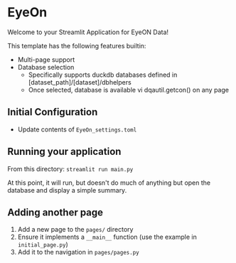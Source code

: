 # EyeOn

Welcome to your Streamlit Application for EyeON Data!

This template has the following features builtin:

* Multi-page support
* Database selection
    * Specifically supports duckdb databases defined in [dataset_path]/[dataset]/dbhelpers
    * Once selected, database is available vi dqautil.getcon() on any page

## Initial Configuration
* Update contents of ```EyeOn_settings.toml```

## Running your application

From this directory: ```streamlit run main.py```

At this point, it will run, but doesn't do much of anything but open the database and display a simple summary.

## Adding another page

1. Add a new page to the `pages/` directory
2. Ensure it implements a `__main__` function (use the example in `initial_page.py`)
3. Add it to the navigation in `pages/pages.py`
